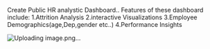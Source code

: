 Create Public HR analystic Dashboard..
Features of these dashboard include:
  1.Attrition Analysis
  2.interactive Visualizations
  3.Employee Demographics(age,Dep,gender etc..)
  4.Performance Insights
  
![Uploading image.png…]()

